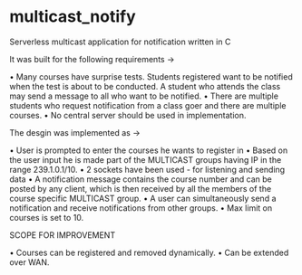 # multicast_notify
Serverless multicast application for notification written in C

It was built for the following requirements ->
  
• Many courses have surprise tests. Students registered want to be notified when the test is about to
be conducted. A student who attends the class may send a message to all who want to be notified.
• There are multiple students who request notification from a class goer and there are multiple
courses.
•  No central server should be used in implementation.

The desgin was implemented as ->

• User is prompted to enter the courses he wants to register in
• Based on the user input he is made part of the MULTICAST groups having IP in the
range 239.1.0.1/10.
• 2 sockets have been used - for listening and sending data
• A notification message contains the course number and can be posted by any client,
which is then received by all the members of the course specific MULTICAST
group.
• A user can simultaneously send a notification and receive notifications from other
groups.
• Max limit on courses is set to 10.

SCOPE FOR IMPROVEMENT

• Courses can be registered and removed dynamically.
• Can be extended over WAN.
